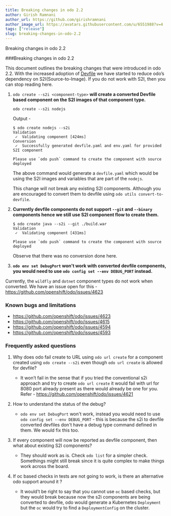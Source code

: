 ```yaml
---
title: Breaking changes in odo 2.2
author: Girish Ramnani
author_url: https://github.com/girishramnani
author_image_url: https://avatars.githubusercontent.com/u/6551988?v=4
tags: ["release"]
slug: breaking-changes-in-odo-2.2
---
```


Breaking changes in odo 2.2

<!--truncate-->
###Breaking changes in odo 2.2

This document outlines the breaking changes that were introduced in odo 2.2. With the increased adoption of [Devfile](https://devfile.github.io/) we have started to reduce odo’s dependency on S2I(Source-to-Image). If you do not work with S2I, then you can stop reading here.

1. `odo create --s2i <component-type>` **will create a converted Devfile based component on the S2I images of that component type.**

   ```shell
   odo create --s2i nodejs
   ```

   Output -
   ```shell
   $ odo create nodejs --s2i
   Validation
    ✓  Validating component [424ms]
   Conversion
    ✓  Successfully generated devfile.yaml and env.yaml for provided S2I component

   Please use `odo push` command to create the component with source deployed
   ```
   
   The above command would generate a `devfile.yaml` which would be using the S2I images and variables that are part of the `nodejs`.

   This change will not break any existing S2I components. Although you are encouraged to convert them to devfile using `odo utils convert-to-devfile`.

2. **Currently devfile components do not support `--git` and `--binary` components hence we still use S2I component flow to create them.**

   ```shell
   $ odo create java --s2i --git ./build.war
   Validation
    ✓  Validating component [431ms]
   
   Please use `odo push` command to create the component with source deployed

   ```
   Observe that there was no conversion done here.


3.  **`odo env set DebugPort` won't work with converted devfile components, you would need to use `odo config set --env DEBUG_PORT` instead.**

   Currently, the `wildfly` and `dotnet` component types do not work when converted. We have an issue open for this - <https://github.com/openshift/odo/issues/4623>

### Known bugs and limitations
- https://github.com/openshift/odo/issues/4623
- https://github.com/openshift/odo/issues/4615
- https://github.com/openshift/odo/issues/4594
- https://github.com/openshift/odo/issues/4593


### Frequently asked questions
1. Why does odo fail create to URL using `odo url create` for a component created using `odo create --s2i` even though `odo url create` is allowed for devfile?

   * It won’t fail in the sense that if you tried the conventional s2i approach and try to create `odo url create` it would fail with url for 8080 port already present as there would already be one for you. Refer - https://github.com/openshift/odo/issues/4621

2. How to understand the status of the debug?

   * `odo env set DebugPort` won't work, instead you would need to use `odo config set --env DEBUG_PORT` - this is because the s2i to devfile converted devfiles don't have a debug type command defined in them. We would fix this too.

3. If every component will now be reported as devfile component, then what about existing S2I components?

   * They should work as is. Check `odo list` for a simpler check. Somethings might still break since it is quite complex to make things work across the board.


4. If oc based checks in tests are not going to work, is there an alternative odo support around it ?
   
   * It would’t be right to say that you cannot use `oc` based checks, but they would break because now the s2i components are being converted to devfile, odo would generate a Kubernetes `Deployment` but the `oc` would try to find a `DeploymentConfig` on the cluster.
